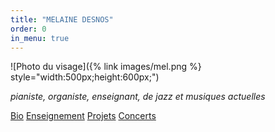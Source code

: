 ```yaml
---
title: "MELAINE DESNOS"
order: 0
in_menu: true
---
```

![Photo du visage]({% link images/mel.png %} style="width:500px;height:600px;")

<p1><i>pianiste, organiste, enseignant, de jazz et musiques actuelles</i></p1>

<a href="bio.html" class="bouton">Bio</a>
<a href="enseignement.html" class="bouton">Enseignement</a> 
<a href="projets en cours.html" class="bouton">Projets</a>
<a href="concerts.html" class="bouton">Concerts</a> 